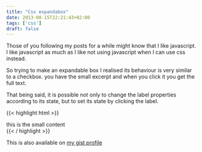 ```yaml
---
title: "Css expandabox"
date: 2013-08-15T22:21:43+02:00
tags: ['css']
draft: false
---
```


Those of you following my posts for a while might know that I like javascript.
I like javascript as much as I like not using javascript when I can use css instead.

So trying to make an expandable box I realised its behaviour is very similar to a checkbox. you have the small excerpt and when you click it you get the full text.

That being said, it is possible not only to change the label properties according to its state, but to set its state by clicking the label.

{{< highlight html >}}
<style>
  input[type="checkbox"].expand-content{ display:none; }

  input[type="checkbox"].expand-content + label .collapsed { display:block; }
  input[type="checkbox"].expand-content + label .expanded { display:none; }

  input[type="checkbox"].expand-content:checked + label .collapsed { display:none; }
  input[type="checkbox"].expand-content:checked + label .expanded { display:block; }
</style>

<input class="expand-content" id="theradio" type="checkbox" />
<label for="theradio">
    <div class="collapsed">
this is the small content</div>
<div class="expanded">
this is the big content</div>
</label>
{{< / highlight >}}

This is also available on [my gist profile](https://gist.github.com/tiagodll/6164290#file-css-expandbox-html)